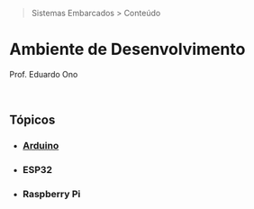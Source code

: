 > Sistemas Embarcados > Conteúdo

# Ambiente de Desenvolvimento

Prof. Eduardo Ono

<br>

## Tópicos

* ### [Arduino](../04-arduino/ambiente-de-desenvolvimento)

* ### ESP32

* ### Raspberry Pi

<br>
